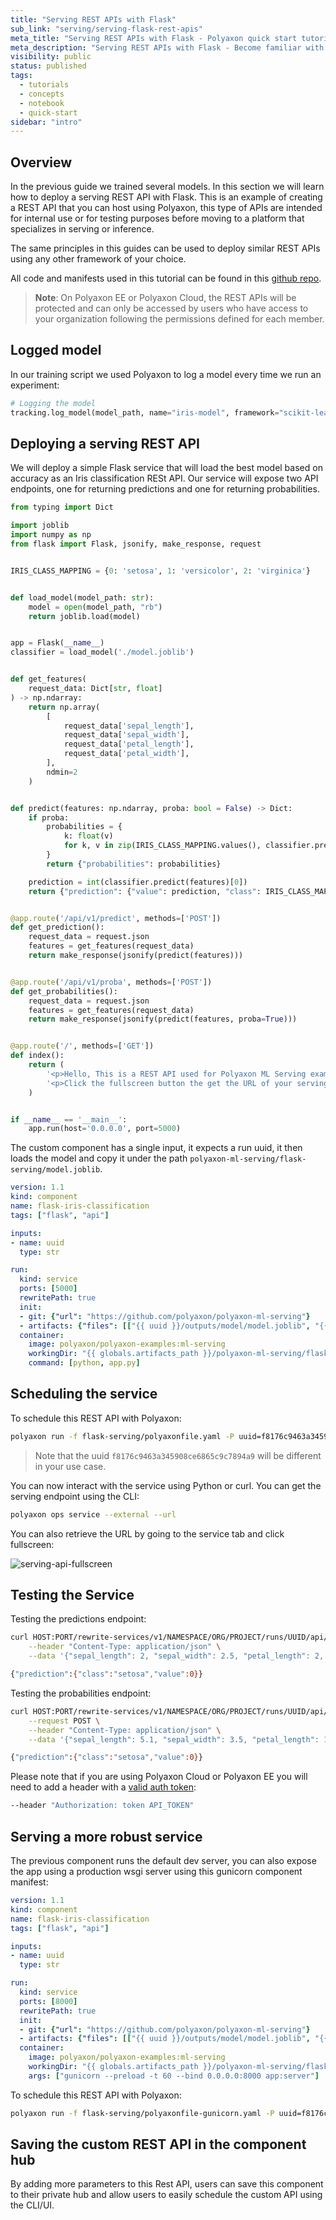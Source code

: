 ```yaml
---
title: "Serving REST APIs with Flask"
sub_link: "serving/serving-flask-rest-apis"
meta_title: "Serving REST APIs with Flask - Polyaxon quick start tutorial - Core Concepts"
meta_description: "Serving REST APIs with Flask - Become familiar with the ecosystem of Polyaxon tools with a top-level overview and useful links to get you started."
visibility: public
status: published
tags:
  - tutorials
  - concepts
  - notebook
  - quick-start
sidebar: "intro"
---
```


## Overview

In the previous guide we trained several models. In this section we will learn how to deploy a serving REST API with Flask.
This is an example of creating a REST API that you can host using Polyaxon, this type of APIs are intended for internal use or for testing purposes 
before moving to a platform that specializes in serving or inference. 

The same principles in this guides can be used to deploy similar REST APIs using any other framework of your choice.

All code and manifests used in this tutorial can be found in this [github repo](https://github.com/polyaxon/polyaxon-ml-serving).

> **Note**: On Polyaxon EE or Polyaxon Cloud, the REST APIs will be protected and can only be accessed by users who have access to your organization following the permissions defined for each member. 

## Logged model

In our training script we used Polyaxon to log a model every time we run an experiment:

```python
# Logging the model
tracking.log_model(model_path, name="iris-model", framework="scikit-learn", versioned=False)
```

## Deploying a serving REST API

We will deploy a simple Flask service that will load the best model based on accuracy as an Iris classification RESt API.
Our service will expose two API endpoints, one for returning predictions and one for returning probabilities.


```python
from typing import Dict

import joblib
import numpy as np
from flask import Flask, jsonify, make_response, request


IRIS_CLASS_MAPPING = {0: 'setosa', 1: 'versicolor', 2: 'virginica'}


def load_model(model_path: str):
    model = open(model_path, "rb")
    return joblib.load(model)


app = Flask(__name__)
classifier = load_model('./model.joblib')


def get_features(
    request_data: Dict[str, float]
) -> np.ndarray:
    return np.array(
        [
            request_data['sepal_length'],
            request_data['sepal_width'],
            request_data['petal_length'],
            request_data['petal_width'],
        ],
        ndmin=2
    )


def predict(features: np.ndarray, proba: bool = False) -> Dict:
    if proba:
        probabilities = {
            k: float(v)
            for k, v in zip(IRIS_CLASS_MAPPING.values(), classifier.predict_proba(features)[0])
        }
        return {"probabilities": probabilities}

    prediction = int(classifier.predict(features)[0])
    return {"prediction": {"value": prediction, "class": IRIS_CLASS_MAPPING[prediction]}}


@app.route('/api/v1/predict', methods=['POST'])
def get_prediction():
    request_data = request.json
    features = get_features(request_data)
    return make_response(jsonify(predict(features)))


@app.route('/api/v1/proba', methods=['POST'])
def get_probabilities():
    request_data = request.json
    features = get_features(request_data)
    return make_response(jsonify(predict(features, proba=True)))


@app.route('/', methods=['GET'])
def index():
    return (
        '<p>Hello, This is a REST API used for Polyaxon ML Serving examples!</p>'
        '<p>Click the fullscreen button the get the URL of your serving API!<p/>'
    )


if __name__ == '__main__':
    app.run(host='0.0.0.0', port=5000)
```

The custom component has a single input, it expects a run uuid, it then loads the model and copy it under the path `polyaxon-ml-serving/flask-serving/model.joblib`.

```yaml
version: 1.1
kind: component
name: flask-iris-classification
tags: ["flask", "api"]

inputs:
- name: uuid
  type: str

run:
  kind: service
  ports: [5000]
  rewritePath: true
  init:
  - git: {"url": "https://github.com/polyaxon/polyaxon-ml-serving"}
  - artifacts: {"files": [["{{ uuid }}/outputs/model/model.joblib", "{{ globals.artifacts_path }}/polyaxon-ml-serving/flask-serving/model.joblib"]]}
  container:
    image: polyaxon/polyaxon-examples:ml-serving
    workingDir: "{{ globals.artifacts_path }}/polyaxon-ml-serving/flask-serving"
    command: [python, app.py]
```

## Scheduling the service

To schedule this REST API with Polyaxon: 

```bash
polyaxon run -f flask-serving/polyaxonfile.yaml -P uuid=f8176c9463a345908ce6865c9c7894a9
```

> Note that the uuid `f8176c9463a345908ce6865c9c7894a9` will be different in your use case.

You can now interact with the service using Python or curl. You can get the serving endpoint using the CLI:

```bash
polyaxon ops service --external --url
``` 

You can also retrieve the URL by going to the service tab and click fullscreen:

![serving-api-fullscreen](../../../../content/images/dashboard/runs/serving-api-fullscreen.png)

## Testing the Service

Testing the predictions endpoint:

```bash
curl HOST:PORT/rewrite-services/v1/NAMESPACE/ORG/PROJECT/runs/UUID/api/v1/predict --request POST \
    --header "Content-Type: application/json" \
    --data '{"sepal_length": 2, "sepal_width": 2.5, "petal_length": 2, "petal_width": 0.5}'

{"prediction":{"class":"setosa","value":0}}
```

Testing the probabilities endpoint:

```bash
curl HOST:PORT/rewrite-services/v1/NAMESPACE/ORG/PROJECT/runs/UUID/api/v1/proba \
    --request POST \
    --header "Content-Type: application/json" \
    --data '{"sepal_length": 5.1, "sepal_width": 3.5, "petal_length": 1.4, "petal_width": 0.2}'

{"prediction":{"class":"setosa","value":0}}
```

Please note that if you are using Polyaxon Cloud or Polyaxon EE you will need to add a header with a [valid auth token](/docs/management/organizations/user_profile/#token-management):

```bash
--header "Authorization: token API_TOKEN"
```

## Serving a more robust service

The previous component runs the default dev server, you can also expose the app using a production wsgi server using this gunicorn component manifest:

```yaml
version: 1.1
kind: component
name: flask-iris-classification
tags: ["flask", "api"]

inputs:
- name: uuid
  type: str

run:
  kind: service
  ports: [8000]
  rewritePath: true
  init:
  - git: {"url": "https://github.com/polyaxon/polyaxon-ml-serving"}
  - artifacts: {"files": [["{{ uuid }}/outputs/model/model.joblib", "{{ globals.artifacts_path }}/polyaxon-ml-serving/flask-serving/model.joblib"]]}
  container:
    image: polyaxon/polyaxon-examples:ml-serving
    workingDir: "{{ globals.artifacts_path }}/polyaxon-ml-serving/flask-serving"
    args: ["gunicorn --preload -t 60 --bind 0.0.0.0:8000 app:server"]
```

To schedule this REST API with Polyaxon: 

```bash
polyaxon run -f flask-serving/polyaxonfile-gunicorn.yaml -P uuid=f8176c9463a345908ce6865c9c7894a9
```

## Saving the custom REST API in the component hub

By adding more parameters to this Rest API, users can save this component to their private hub and allow users to easily schedule the custom API using the CLI/UI.

